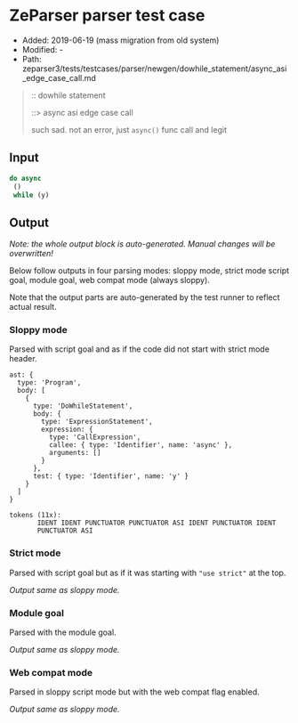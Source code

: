 # ZeParser parser test case

- Added: 2019-06-19 (mass migration from old system)
- Modified: -
- Path: zeparser3/tests/testcases/parser/newgen/dowhile_statement/async_asi_edge_case_call.md

> :: dowhile statement
>
> ::> async asi edge case call
>
> such sad. not an error, just `async()` func call and legit

## Input

`````js
do async 
 () 
 while (y)
`````

## Output

_Note: the whole output block is auto-generated. Manual changes will be overwritten!_

Below follow outputs in four parsing modes: sloppy mode, strict mode script goal, module goal, web compat mode (always sloppy).

Note that the output parts are auto-generated by the test runner to reflect actual result.

### Sloppy mode

Parsed with script goal and as if the code did not start with strict mode header.

`````
ast: {
  type: 'Program',
  body: [
    {
      type: 'DoWhileStatement',
      body: {
        type: 'ExpressionStatement',
        expression: {
          type: 'CallExpression',
          callee: { type: 'Identifier', name: 'async' },
          arguments: []
        }
      },
      test: { type: 'Identifier', name: 'y' }
    }
  ]
}

tokens (11x):
       IDENT IDENT PUNCTUATOR PUNCTUATOR ASI IDENT PUNCTUATOR IDENT
       PUNCTUATOR ASI
`````

### Strict mode

Parsed with script goal but as if it was starting with `"use strict"` at the top.

_Output same as sloppy mode._

### Module goal

Parsed with the module goal.

_Output same as sloppy mode._

### Web compat mode

Parsed in sloppy script mode but with the web compat flag enabled.

_Output same as sloppy mode._

